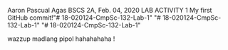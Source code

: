 Aaron Pascual Agas
BSCS 2A, 
Feb. 04, 2020
LAB ACTIVITY 1
My first GitHub commit!"# 18-020124-CmpSc-132-Lab-1" 
"# 18-020124-CmpSc-132-Lab-1" 
"# 18-020124-CmpSc-132-Lab-1" 

wazzup madlang pipol hahahahaha
!
